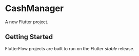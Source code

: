 # CashManager

A new Flutter project.

## Getting Started

FlutterFlow projects are built to run on the Flutter _stable_ release.
